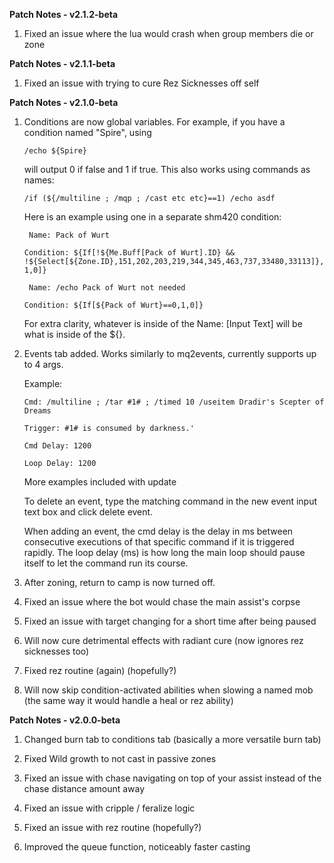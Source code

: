 **Patch Notes - v2.1.2-beta**

1. Fixed an issue where the lua would crash when group members die or zone

**Patch Notes - v2.1.1-beta**

1. Fixed an issue with trying to cure Rez Sicknesses off self

**Patch Notes - v2.1.0-beta**

1. Conditions are now global variables. For example, if you have a condition named "Spire", using

   ```/echo ${Spire}```

   will output 0 if false and 1 if true. This also works using commands as names:

   ```/if (${/multiline ; /mqp ; /cast etc etc}==1) /echo asdf```

   Here is an example using one in a separate shm420 condition:

     ``` Name: Pack of Wurt```
  
   ```Condition: ${If[!${Me.Buff[Pack of Wurt].ID} && !${Select[${Zone.ID},151,202,203,219,344,345,463,737,33480,33113]},1,0]}```

     ``` Name: /echo Pack of Wurt not needed```
  
      ```Condition: ${If[${Pack of Wurt}==0,1,0]}```

      For extra clarity, whatever is inside of the Name: [Input Text] will be what is inside of the ${}.

2. Events tab added. Works similarly to mq2events, currently supports up to 4 args.

   Example:

   ```Cmd: /multiline ; /tar #1# ; /timed 10 /useitem Dradir's Scepter of Dreams```
   
   ```Trigger: #1# is consumed by darkness.'```
   
   ```Cmd Delay: 1200```
   
   ```Loop Delay: 1200```

   More examples included with update

   To delete an event, type the matching command in the new event input text box and click delete event.
   
   When adding an event, the cmd delay is the delay in ms between consecutive executions of that specific command if it is triggered rapidly.
   The loop delay (ms) is how long the main loop should pause itself to let the command run its course.

4. After zoning, return to camp is now turned off.

5. Fixed an issue where the bot would chase the main assist's corpse
   
6. Fixed an issue with target changing for a short time after being paused
   
7. Will now cure detrimental effects with radiant cure (now ignores rez sicknesses too)
   
8. Fixed rez routine (again) (hopefully?)

9. Will now skip condition-activated abilities when slowing a named mob (the same way it would handle a heal or rez ability)


**Patch Notes - v2.0.0-beta**

1. Changed burn tab to conditions tab (basically a more versatile burn tab)

2. Fixed Wild growth to not cast in passive zones

3. Fixed an issue with chase navigating on top of your assist instead of the chase distance amount away

4. Fixed an issue with cripple / feralize logic

5. Fixed an issue with rez routine (hopefully?)

6. Improved the queue function, noticeably faster casting

